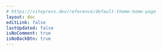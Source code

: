 ```yaml
---
# https://vitepress.dev/reference/default-theme-home-page
layout: doc
editLink: false
lastUpdated: false
isNoComment: true
isNoBackBtn: true
---
```


<template v-for="[year, postGroup] in postGroups" :key="year">
  <h2 :id="year" class="post-title">
    <a
      class="header-anchor"
      :href="`#${year}`"
      :aria-label="`Permalink to &quot;${year}&quot;`"
      >​</a
    >
    <div class="post-year hollow-text">{{ year }}</div>
  </h2>
  <div class="post-container" v-for="post in postGroup" :key="post.url">
    <a :href="post.url" class="title">{{ post.title }}</a>
    <span class="post-date">
      {{ post.date.monthDay }}
    </span>
  </div> 
</template>


<script setup>
import { ref, computed } from "vue";

import { data } from "./.vitepress/theme/posts.data.mjs";

const postGroups = computed(() => {
  const groups = new Map();
  data.posts.forEach((post) => {
    const year = post.date.year;
    if (!groups.has(year)) {
      groups.set(year, []);
    }
    groups.get(year)?.push(post);
  });
  return groups;
});
</script>
<style scoped>

.mr-2 {
	margin-right: 2px;
}

.post-title {
	margin-bottom: 6px;
	border-top: 0px;
	position: relative;
	top: 0;
	left: 0;

	.post-year {
		position: absolute;
		top: -6px;
		left: -10px;

		z-index: -1;
		opacity: .12;
		font-size: 86px;
		font-weight: 900;
	}
}

.post-container {
  display: flex;
  justify-content: space-between;
  margin: 12px 0;

    .title{
    color:var(--color-title);
    background-image: linear-gradient(120deg, #f6d365 0%, #fda085 100%);
    background-repeat: no-repeat;
    background-size: 0 2px;
    background-position: right bottom;
    transition: background-size 0.5s ease-in, color 0.5s ease-in;
  }
  .title:hover{
    background-size: 100% 2px;
    background-position: left bottom;
    color:var(--color-hover-title);
  }

  .post-date {
    opacity: .6;
  }
}

.hollow-text {
  
  /* 设置文本颜色为透明 */
  color: var(--vp-c-bg);
  
	-webkit-text-stroke: 1px var(--vp-c-text-1);
}
</style>